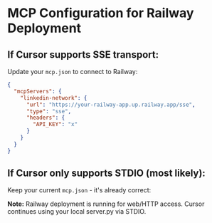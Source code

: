 # MCP Configuration for Railway Deployment

## If Cursor supports SSE transport:

Update your `mcp.json` to connect to Railway:

```json
{
  "mcpServers": {
    "linkedin-network": {
      "url": "https://your-railway-app.up.railway.app/sse",
      "type": "sse",
      "headers": {
        "API_KEY": "x"
      }
    }
  }
}
```

## If Cursor only supports STDIO (most likely):

Keep your current `mcp.json` - it's already correct:



**Note:** Railway deployment is running for web/HTTP access. Cursor continues using your local server.py via STDIO.

